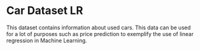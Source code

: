 # Car Dataset LR

This dataset contains information about used cars.
This data can be used for a lot of purposes such as price prediction to exemplify the use of linear regression in Machine Learning.
